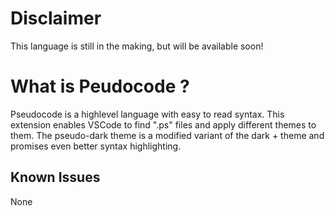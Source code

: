 # Disclaimer
This language is still in the making, but will be available soon!

# What is Peudocode ?

Pseudocode is a highlevel language with easy to read syntax. This extension enables VSCode to find ".ps" files and apply different themes to them. The pseudo-dark theme is a modified variant of the dark + theme and promises even better syntax highlighting.

## Known Issues
None